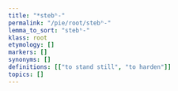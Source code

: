 ```yaml
---
title: "*stebʰ-"
permalink: "/pie/root/stebʰ-"
lemma_to_sort: "stebʰ-"
klass: root
etymology: []
markers: []
synonyms: []
definitions: [["to stand still", "to harden"]]
topics: []
---
```

